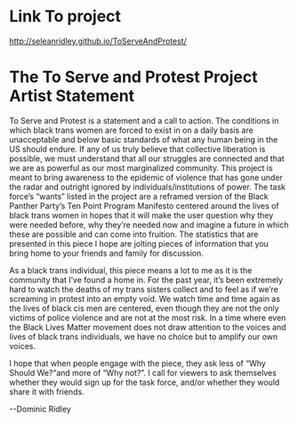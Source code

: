 # Link To project

http://seleanridley.github.io/ToServeAndProtest/

# The To Serve and Protest Project Artist Statement

To Serve and Protest is a statement and a call to action. The conditions in which black trans women are forced to exist in on a daily basis are unacceptable and below basic standards of what any human being in the US should endure. If any of us truly believe that collective liberation is possible, we must understand that all our struggles are connected and that we are as powerful as our most marginalized community. This project is meant to bring awareness to the epidemic of violence  that has gone under the radar and outright ignored by individuals/institutions of power. The task force’s “wants” listed in the project are a reframed version of the Black Panther Party’s Ten Point Program Manifesto centered around the lives of black trans women in hopes that it will make the user question why they were needed before, why they’re needed now and imagine a future in which these are possible and can come into fruition. The statistics that are presented in this piece I hope are jolting pieces of information that you bring home to your friends and family for discussion.

As a black trans individual, this piece means a lot to me as it is the community that I’ve found a home in. For the past year, it’s been extremely hard to watch the deaths of my trans sisters collect and to feel as if we’re screaming in protest into an empty void. We watch time and time again as the lives of black cis men are centered, even though they are not the only victims of police violence and are not at the most risk. In a time where even the Black Lives Matter movement does not draw attention to the voices and lives of black trans individuals, we have no choice but to amplify our own voices.

I hope that when people engage with the piece, they ask less of “Why Should We?“and more of “Why not?”. I call for viewers to ask themselves whether they would sign up for the task force, and/or whether they would share it with friends.

--Dominic Ridley
